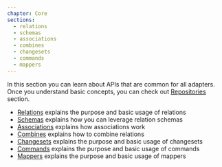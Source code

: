 ```yaml
---
chapter: Core
sections:
  - relations
  - schemas
  - associations
  - combines
  - changesets
  - commands
  - mappers
---
```


In this section you can learn about APIs that are common for all adapters. Once
you understand basic concepts, you can check out [Repositories](/%{version}/learn/repositories)
section.

- [Relations](/%{version}/learn/core/relations) explains the purpose and basic usage of relations
- [Schemas](/%{version}/learn/core/schemas) explains how you can leverage relation schemas
- [Associations](/%{version}/learn/core/associations) explains how associations work
- [Combines](/%{version}/learn/core/combines) explains how to combine relations 
- [Changesets](/%{version}/learn/core/changesets) explains the purpose and basic usage of changesets
- [Commands](/%{version}/learn/core/commands) explains the purpose and basic usage of commands
- [Mappers](/%{version}/learn/core/mappers) explains the purpose and basic usage of mappers
